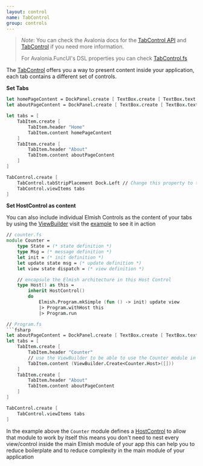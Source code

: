 ```yaml
---
layout: control
name: TabControl
group: controls
---
```

[TabControl API]: https://avaloniaui.net/api/Avalonia.Controls/TabControl/
[TabControl.fs]: https://github.com/AvaloniaCommunity/Avalonia.FuncUI/blob/master/src/Avalonia.FuncUI.DSL/TabControl.fs
[TabControl]: http://avaloniaui.net/docs/controls/tabcontrol
[example]: https://github.com/AvaloniaCommunity/Avalonia.FuncUI/blob/master/src/Avalonia.FuncUI.ControlCatalog/Views/MainView.fs
[ViewBuilder]: https://github.com/AvaloniaCommunity/Avalonia.FuncUI/blob/master/src/Avalonia.FuncUI.ControlCatalog/Views/MainView.fs#L36
[HostControl]: controls/HostControl.html

> *Note*: You can check the Avalonia docs for the [TabControl API] and [TabControl] if you need more information.
>
> For Avalonia.FuncUI's DSL properties you can check [TabControl.fs]

The [TabControl] offers you a way to present content inside your application, each tab contains a different set of controls.



**Set Tabs**
```fsharp
let homePageContent = DockPanel.create [ TextBox.create [ TextBox.text "Home" ] ]
let aboutPageContent = DockPanel.create [ TextBox.create [ TextBox.text "About" ] ]

let tabs = [
    TabItem.create [
        TabItem.header "Home"
        TabItem.content homePageContent
    ]
    TabItem.create [
        TabItem.header "About"
        TabItem.content aboutPageContent
    ]
]

TabControl.create [
    TabControl.tabStripPlacement Dock.Left // Change this property to tell the app where to show the tab bar
    TabControl.viewItems tabs
]
```

**Set HostControl as content**

You can also include individual Elmish Controls as the content of your tabs by using the [ViewBuilder]
visit the [example] to see it in action

```fsharp
// counter.fs
module Counter =
    type State = (* state definition *)
    type Msg = (* message definition *)
    let init = (* init definition *)
    let update state msg = (* update definition *)
    let view state dispatch = (* view definition *)

    // encapsule the Elmish architecture in this Host Control
    type Host() as this =
        inherit HostControl()
        do
            Elmish.Program.mkSimple (fun () -> init) update view
            |> Program.withHost this
            |> Program.run

// Program.fs
```fsharp
let aboutPageContent = DockPanel.create [ TextBox.create [ TextBox.text "About" ] ]
let tabs = [
    TabItem.create [
        TabItem.header "Counter"
        // use the ViewBuilder to be able to use the Counter module in a stand alone
        TabItem.content (ViewBuilder.Create<Counter.Host>([]))
    ]
    TabItem.create [
        TabItem.header "About"
        TabItem.content aboutPageContent
    ]
]

TabControl.create [
    TabControl.viewItems tabs
]
```
In the example above the `Counter` module defines a [HostControl] to allow that module to work by itself this means you don't need to nest every view/control inside the main Elmish module of your app this can help you to reduce boilerplate and to reduce complexity in the main module of your application
